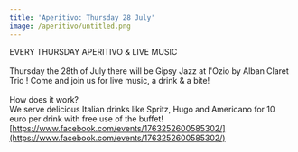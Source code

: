 ```yaml
---
title: 'Aperitivo: Thursday 28 July'
image: /aperitivo/untitled.png
---
```



EVERY THURSDAY APERITIVO & LIVE MUSIC
<br>
<br>Thursday the 28th of July there will be Gipsy Jazz at l'Ozio by Alban Claret Trio ! Come and join us for live music, a drink & a bite!
<br>
<br>How does it work?
<br>We serve delicious Italian drinks like Spritz, Hugo and Americano for 10 euro per drink with free use of the buffet!
<br>[https://www.facebook.com/events/1763252600585302/](https://www.facebook.com/events/1763252600585302/)
